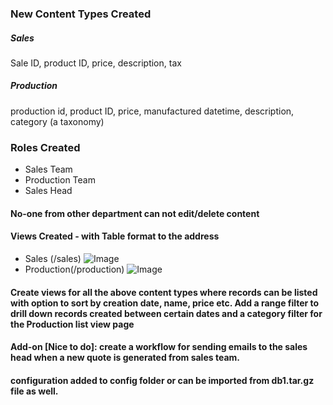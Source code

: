 ### New Content Types Created

##### Sales
Sale ID, product ID, price, description, tax

##### Production
production id, product ID, price, manufactured datetime, description, category (a taxonomy)

### Roles Created

- Sales Team
- Production Team
- Sales Head

#### No-one from other department can not edit/delete content

#### Views Created - with Table format to the address
- Sales (/sales)
![Image](../images/Screenshot%20from%202023-11-27%16-51-25.png "a title")
- Production(/production)
![Image](../images/Screenshot%20from%202023-11-27%17-31-25.png "a title")

#### Create views for all the above content types where records can be listed with option to sort by creation date, name, price etc. Add a range filter to drill down records created between certain dates and a category filter for the Production list view page


#### Add-on [Nice to do]: create a workflow for sending emails to the sales head when a new quote is generated from sales team.

#### configuration added to config folder or can be imported from db1.tar.gz file as well.
